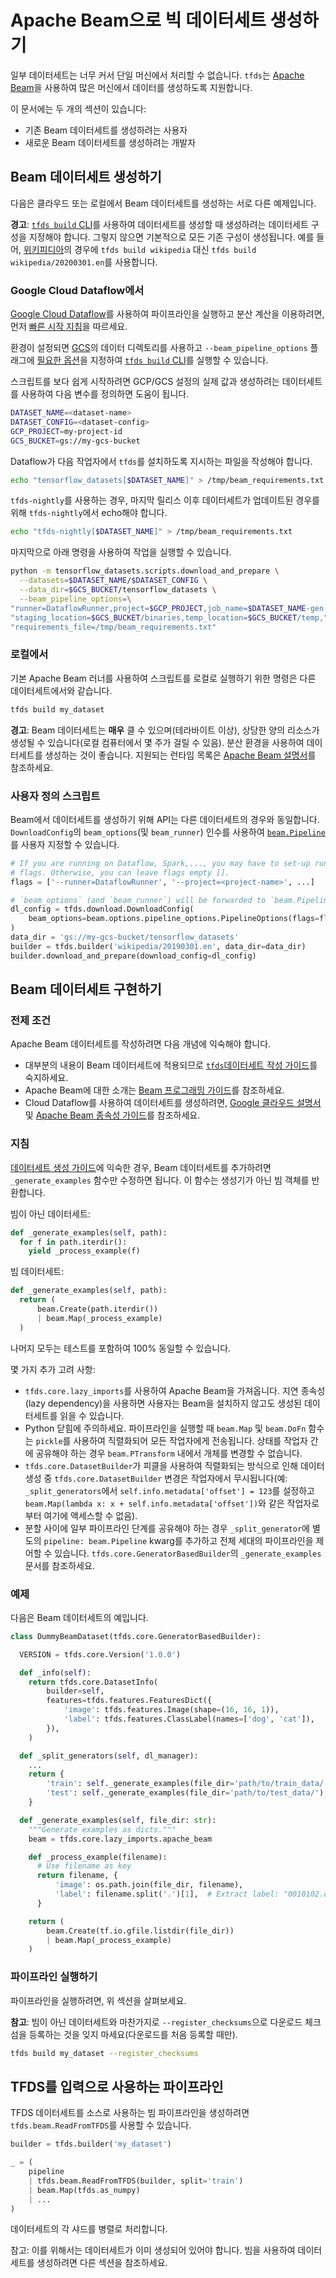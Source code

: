 # Apache Beam으로 빅 데이터세트 생성하기

일부 데이터세트는 너무 커서 단일 머신에서 처리할 수 없습니다. `tfds`는 [Apache Beam](https://beam.apache.org/)을 사용하여 많은 머신에서 데이터를 생성하도록 지원합니다.

이 문서에는 두 개의 섹션이 있습니다:

- 기존 Beam 데이터세트를 생성하려는 사용자
- 새로운 Beam 데이터세트를 생성하려는 개발자

## Beam 데이터세트 생성하기

다음은 클라우드 또는 로컬에서 Beam 데이터세트를 생성하는 서로 다른 예제입니다.

**경고**: [`tfds build` CLI](https://www.tensorflow.org/datasets/cli#tfds_build_download_and_prepare_a_dataset)를 사용하여 데이터세트를 생성할 때 생성하려는 데이터세트 구성을 지정해야 합니다. 그렇지 않으면 기본적으로 모든 기존 구성이 생성됩니다. 예를 들어, [위키피디아](https://www.tensorflow.org/datasets/catalog/wikipedia)의 경우에 `tfds build wikipedia` 대신 `tfds build wikipedia/20200301.en`를 사용합니다.

### Google Cloud Dataflow에서

[Google Cloud Dataflow](https://cloud.google.com/dataflow/)를 사용하여 파이프라인을 실행하고 분산 계산을 이용하려면, 먼저 [빠른 시작 지침](https://cloud.google.com/dataflow/docs/quickstarts/quickstart-python)을 따르세요.

환경이 설정되면 [GCS](https://cloud.google.com/storage/)의 데이터 디렉토리를 사용하고 `--beam_pipeline_options` 플래그에 [필요한 옵션](https://cloud.google.com/dataflow/docs/guides/specifying-exec-params#configuring-pipelineoptions-for-execution-on-the-cloud-dataflow-service)을 지정하여 [`tfds build` CLI](https://www.tensorflow.org/datasets/cli#tfds_build_download_and_prepare_a_dataset)를 실행할 수 있습니다.

스크립트를 보다 쉽게 시작하려면 GCP/GCS 설정의 실제 값과 생성하려는 데이터세트를 사용하여 다음 변수를 정의하면 도움이 됩니다.

```sh
DATASET_NAME=<dataset-name>
DATASET_CONFIG=<dataset-config>
GCP_PROJECT=my-project-id
GCS_BUCKET=gs://my-gcs-bucket
```

Dataflow가 다음 작업자에서 `tfds`를 설치하도록 지시하는 파일을 작성해야 합니다.

```sh
echo "tensorflow_datasets[$DATASET_NAME]" > /tmp/beam_requirements.txt
```

`tfds-nightly`를 사용하는 경우, 마지막 릴리스 이후 데이터세트가 업데이트된 경우를 위해 `tfds-nightly`에서 echo해야 합니다.

```sh
echo "tfds-nightly[$DATASET_NAME]" > /tmp/beam_requirements.txt
```

마지막으로 아래 명령을 사용하여 작업을 실행할 수 있습니다.

```sh
python -m tensorflow_datasets.scripts.download_and_prepare \
  --datasets=$DATASET_NAME/$DATASET_CONFIG \
  --data_dir=$GCS_BUCKET/tensorflow_datasets \
  --beam_pipeline_options=\
"runner=DataflowRunner,project=$GCP_PROJECT,job_name=$DATASET_NAME-gen,"\
"staging_location=$GCS_BUCKET/binaries,temp_location=$GCS_BUCKET/temp,"\
"requirements_file=/tmp/beam_requirements.txt"
```

### 로컬에서

기본 Apache Beam 러너를 사용하여 스크립트를 로컬로 실행하기 위한 명령은 다른 데이터세트에서와 같습니다.

```sh
tfds build my_dataset
```

**경고**: Beam 데이터세트는 **매우** 클 수 있으며(테라바이트 이상), 상당한 양의 리소스가 생성될 수 있습니다(로컬 컴퓨터에서 몇 주가 걸릴 수 있음). 분산 환경을 사용하여 데이터세트를 생성하는 것이 좋습니다. 지원되는 런타임 목록은 [Apache Beam 설명서](https://beam.apache.org/)를 참조하세요.

### 사용자 정의 스크립트

Beam에서 데이터세트를 생성하기 위해 API는 다른 데이터세트의 경우와 동일합니다. `DownloadConfig`의 `beam_options`(및 `beam_runner`) 인수를 사용하여 [`beam.Pipeline`](https://beam.apache.org/documentation/programming-guide/#creating-a-pipeline)를 사용자 지정할 수 있습니다.

```python
# If you are running on Dataflow, Spark,..., you may have to set-up runtime
# flags. Otherwise, you can leave flags empty [].
flags = ['--runner=DataflowRunner', '--project=<project-name>', ...]

# `beam_options` (and `beam_runner`) will be forwarded to `beam.Pipeline`
dl_config = tfds.download.DownloadConfig(
    beam_options=beam.options.pipeline_options.PipelineOptions(flags=flags)
)
data_dir = 'gs://my-gcs-bucket/tensorflow_datasets'
builder = tfds.builder('wikipedia/20190301.en', data_dir=data_dir)
builder.download_and_prepare(download_config=dl_config)
```

## Beam 데이터세트 구현하기

### 전제 조건

Apache Beam 데이터세트를 작성하려면 다음 개념에 익숙해야 합니다.

- 대부분의 내용이 Beam 데이터세트에 적용되므로 [`tfds`데이터세트 작성 가이드](https://github.com/tensorflow/datasets/tree/master/docs/add_dataset.md)를 숙지하세요.
- Apache Beam에 대한 소개는 [Beam 프로그래밍 가이드](https://beam.apache.org/documentation/programming-guide/)를 참조하세요.
- Cloud Dataflow를 사용하여 데이터세트를 생성하려면, [Google 클라우드 설명서](https://cloud.google.com/dataflow/docs/quickstarts/quickstart-python) 및 [Apache Beam 종속성 가이드](https://beam.apache.org/documentation/sdks/python-pipeline-dependencies/)를 참조하세요.

### 지침

[데이터세트 생성 가이드](https://github.com/tensorflow/datasets/tree/master/docs/add_dataset.md)에 익숙한 경우, Beam 데이터세트를 추가하려면 `_generate_examples` 함수만 수정하면 됩니다. 이 함수는 생성기가 아닌 빔 객체를 반환합니다.

빔이 아닌 데이터세트:

```python
def _generate_examples(self, path):
  for f in path.iterdir():
    yield _process_example(f)
```

빔 데이터세트:

```python
def _generate_examples(self, path):
  return (
      beam.Create(path.iterdir())
      | beam.Map(_process_example)
  )
```

나머지 모두는 테스트를 포함하여 100% 동일할 수 있습니다.

몇 가지 추가 고려 사항:

- `tfds.core.lazy_imports`를 사용하여 Apache Beam을 가져옵니다. 지연 종속성(lazy dependency)을 사용하면 사용자는 Beam을 설치하지 않고도 생성된 데이터세트를 읽을 수 있습니다.
- Python 닫힘에 주의하세요. 파이프라인을 실행할 때 `beam.Map` 및 `beam.DoFn` 함수는 `pickle`를 사용하여 직렬화되어 모든 작업자에게 전송됩니다. 상태를 작업자 간에 공유해야 하는 경우 `beam.PTransform` 내에서 개체를 변경할 수 없습니다.
- `tfds.core.DatasetBuilder`가 피클을 사용하여 직렬화되는 방식으로 인해 데이터 생성 중 `tfds.core.DatasetBuilder` 변경은 작업자에서 무시됩니다(예: `_split_generators`에서 `self.info.metadata['offset'] = 123`를 설정하고 `beam.Map(lambda x: x + self.info.metadata['offset'])`와 같은 작업자로부터 여기에 액세스할 수 없음).
- 분할 사이에 일부 파이프라인 단계를 공유해야 하는 경우 `_split_generator`에 별도의 `pipeline: beam.Pipeline` kwarg를 추가하고 전체 세대의 파이프라인을 제어할 수 있습니다. `tfds.core.GeneratorBasedBuilder`의 `_generate_examples` 문서를 참조하세요.

### 예제

다음은 Beam 데이터세트의 예입니다.

```python
class DummyBeamDataset(tfds.core.GeneratorBasedBuilder):

  VERSION = tfds.core.Version('1.0.0')

  def _info(self):
    return tfds.core.DatasetInfo(
        builder=self,
        features=tfds.features.FeaturesDict({
            'image': tfds.features.Image(shape=(16, 16, 1)),
            'label': tfds.features.ClassLabel(names=['dog', 'cat']),
        }),
    )

  def _split_generators(self, dl_manager):
    ...
    return {
        'train': self._generate_examples(file_dir='path/to/train_data/'),
        'test': self._generate_examples(file_dir='path/to/test_data/'),
    }

  def _generate_examples(self, file_dir: str):
    """Generate examples as dicts."""
    beam = tfds.core.lazy_imports.apache_beam

    def _process_example(filename):
      # Use filename as key
      return filename, {
          'image': os.path.join(file_dir, filename),
          'label': filename.split('.')[1],  # Extract label: "0010102.dog.jpeg"
      }

    return (
        beam.Create(tf.io.gfile.listdir(file_dir))
        | beam.Map(_process_example)
    )

```

### 파이프라인 실행하기

파이프라인을 실행하려면, 위 섹션을 살펴보세요.

**참고**: 빔이 아닌 데이터세트와 마찬가지로 `--register_checksums`으로 다운로드 체크섬을 등록하는 것을 잊지 마세요(다운로드를 처음 등록할 때만).

```sh
tfds build my_dataset --register_checksums
```

## TFDS를 입력으로 사용하는 파이프라인

TFDS 데이터세트를 소스로 사용하는 빔 파이프라인을 생성하려면 `tfds.beam.ReadFromTFDS`를 사용할 수 있습니다.

```python
builder = tfds.builder('my_dataset')

_ = (
    pipeline
    | tfds.beam.ReadFromTFDS(builder, split='train')
    | beam.Map(tfds.as_numpy)
    | ...
)
```

데이터세트의 각 샤드를 병렬로 처리합니다.

참고: 이를 위해서는 데이터세트가 이미 생성되어 있어야 합니다. 빔을 사용하여 데이터세트를 생성하려면 다른 섹션을 참조하세요.
